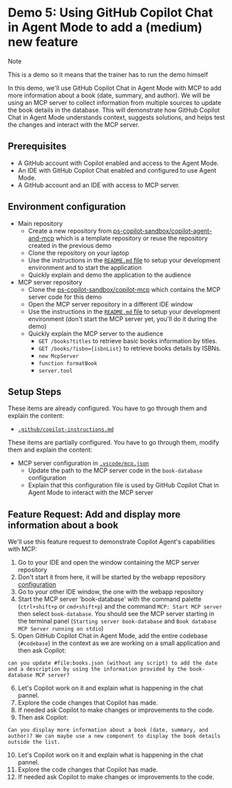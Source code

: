 # Demo 5: Using GitHub Copilot Chat in Agent Mode to add a (medium) new feature

> [!NOTE]
> This is a demo so it means that the trainer has to run the demo himself

In this demo, we'll use GitHub Copilot Chat in Agent Mode with MCP to add more information about a book (date, summary, and author). We will be using an MCP server to collect information from multiple sources to update the book details in the database. This will demonstrate how GitHub Copilot Chat in Agent Mode understands context, suggests solutions, and helps test the changes and interact with the MCP server.

## Prerequisites

- A GitHub account with Copilot enabled and access to the Agent Mode.
- An IDE with GitHub Copilot Chat enabled and configured to use Agent Mode.
- A GitHub account and an IDE with access to MCP server.

## Environment configuration

- Main repository
  - Create a new repository from [ps-copilot-sandbox/copilot-agent-and-mcp](https://github.com/ps-copilot-sandbox/copilot-agent-and-mcp) which is a template repository or reuse the repository created in the previous demo
  - Clone the repository on your laptop
  - Use the instructions in the [`README.md` file](/README.md) to setup your development environment and to start the application
  - Quickly explain and demo the application to the audience
- MCP server repository
  - Clone the [ps-copilot-sandbox/copilot-mcp](https://github.com/ps-copilot-sandbox/copilot-mcp) which contains the MCP server code for this demo
  - Open the MCP server repository in a different IDE window
  - Use the instructions in the [`README.md` file](https://github.com/ps-copilot-sandbox/copilot-mcp/blob/main/README.md) to setup your development environment (don't start the MCP server yet, you'll do it during the demo)
  - Quickly explain the MCP server to the audience
    - `GET /books?titles` to retrieve basic books information by titles.
    - `GET /books/?isbn={isbnList}` to retrieve books details by ISBNs.
    - `new McpServer`
    - `function formatBook`
    - `server.tool`

## Setup Steps

These items are already configured. You have to go through them and explain the content:

- [`.github/copilot-instructions.md`](/.github/copilot-instructions.md)

These items are partially configured. You have to go through them, modify them and explain the content:

- MCP server configuration in [`.vscode/mcp.json`](/.vscode/mcp.json)
  - Update the path to the MCP server code in the `book-database` configuration
  - Explain that this configuration file is used by GitHub Copilot Chat in Agent Mode to interact with the MCP server

## Feature Request: Add and display more information about a book

We'll use this feature request to demonstrate Copilot Agent's capabilities with MCP:

1. Go to your IDE and open the window containing the MCP server repository
2. Don't start it from here, it will be started by the webapp repository [configuration](/.vscode/mcp.json)
3. Go to your other IDE window, the one with the webapp repository
4. Start the MCP server 'book-database' with the command palette (`ctrl+shift+p` or `cmd+shift+p`) and the command `MCP: Start MCP server` then select `book-database`. You should see the MCP server starting in the terminal panel (`Starting server book-database` and `Book database MCP Server running on stdio`)
5. Open GitHub Copilot Chat in Agent Mode, add the entire codebase (`#codebase`) in the context as we are working on a small application and then ask Copilot:

```prompt
can you update #file:books.json (without any script) to add the date and a description by using the information provided by the book-database MCP server?
```

6. Let's Copilot work on it and explain what is happening in the chat pannel.
7. Explore the code changes that Copilot has made.
8. If needed ask Copilot to make changes or improvements to the code.
9. Then ask Copilot:

```prompt
Can you display more information about a book (date, summary, and author)? We can maybe use a new component to display the book details outside the list.
```

10. Let's Copilot work on it and explain what is happening in the chat pannel.
11. Explore the code changes that Copilot has made.
12. If needed ask Copilot to make changes or improvements to the code.
